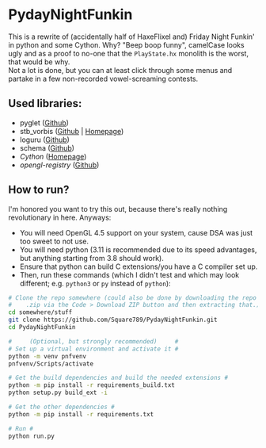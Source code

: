 # PydayNightFunkin
 This is a rewrite of (accidentally half of HaxeFlixel and) Friday Night Funkin' in python and some Cython. Why? "Beep boop funny", camelCase looks ugly and as a proof to no-one that the `PlayState.hx` monolith is the worst, that would be why.  
 Not a lot is done, but you can at least click through some menus and partake in a few non-recorded vowel-screaming contests.

## Used libraries:  
  - pyglet ([Github](https://www.github.com/pyglet/pyglet))
  - stb_vorbis ([Github](https://github.com/nothings/stb/blob/master/stb_vorbis.c) | [Homepage](https://nothings.org/stb_vorbis))
  - loguru ([Github](https://github.com/Delgan/loguru))
  - schema ([Github](https://github.com/keleshev/schema))
  - *Cython* ([Homepage](https://cython.org/))
  - *opengl-registry* ([Github](https://github.com/moderngl/opengl-registry))

## How to run?
 I'm honored you want to try this out, because there's really nothing revolutionary in here. Anyways:

 - You will need OpenGL 4.5 support on your system, cause DSA was just too sweet to not use.
 - You will need python (3.11 is recommended due to its speed advantages, but anything starting from 3.8 should work).
 - Ensure that python can build C extensions/you have a C compiler set up.
 - Then, run these commands (which I didn't test and which may look different; e.g. `python3` or `py` instead of `python`):
```bash
# Clone the repo somewhere (could also be done by downloading the repo as #
#    .zip via the Code > Download ZIP button and then extracting that.)   #
cd somewhere/stuff
git clone https://github.com/Square789/PydayNightFunkin.git
cd PydayNightFunkin

#     (Optional, but strongly recommended)     #
# Set up a virtual environment and activate it #
python -m venv pnfvenv
pnfvenv/Scripts/activate

# Get the build dependencies and build the needed extensions #
python -m pip install -r requirements_build.txt
python setup.py build_ext -i

# Get the other dependencies #
python -m pip install -r requirements.txt

# Run #
python run.py
```
